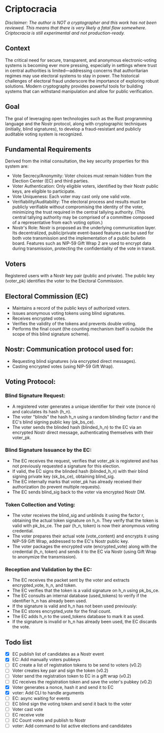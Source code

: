 # Criptocracia

*Disclaimer: The author is NOT a cryptographer and this work has not been reviewed. This means that there is very likely a fatal flaw somewhere. Criptocracia is still experimental and not production-ready.*

## Context
The critical need for secure, transparent, and anonymous electronic‑voting systems is becoming ever more pressing, especially in settings where trust in central authorities is limited—addressing concerns that authoritarian regimes may use electoral systems to stay in power. The historical challenges of electoral fraud underscore the importance of exploring robust solutions. Modern cryptography provides powerful tools for building systems that can withstand manipulation and allow for public verification.

## Goal
The goal of leveraging open technologies such as the Rust programming language and the Nostr protocol, along with cryptographic techniques (initially, blind signatures), to develop a fraud-resistant and publicly auditable voting system is recognized.

## Fundamental Requirements
Derived from the initial consultation, the key security properties for this system are:
- Vote Secrecy/Anonymity: Voter choices must remain hidden from the Election Center (EC) and third parties.
- Voter Authentication: Only eligible voters, identified by their Nostr public keys, are eligible to participate.
- Vote Uniqueness: Each voter may cast only one valid vote.
- Verifiability/Auditability: The electoral process and results must be publicly verifiable without compromising the identity of the voter, minimizing the trust required in the central tallying authority. (This central tallying authority may be comprised of a committee composed of a representative from each voting option.)
- Nostr's Role: Nostr is proposed as the underlying communication layer. Its decentralized, public/private event-based features can be used for both vote transmission and the implementation of a public bulletin board. Features such as NIP-59 Gift Wrap 2 are used to encrypt data during transmission, protecting the confidentiality of the vote in transit.

## Voters
Registered users with a Nostr key pair (public and private). The public key (voter_pk) identifies the voter to the Electoral Commission.

## Electoral Commission (EC)
- Maintains a record of the public keys of authorized voters.
- Issues anonymous voting tokens using blind signatures.
- Receives encrypted votes.
- Verifies the validity of the tokens and prevents double voting.
- Performs the final count (the counting mechanism itself is outside the scope of this blind signature scheme).

## Nostr: Communication protocol used for:
- Requesting blind signatures (via encrypted direct messages).
- Casting encrypted votes (using NIP-59 Gift Wrap).

## Voting Protocol:
### Blind Signature Request:
- A registered voter generates a unique identifier for their vote (nonce n) and calculates its hash (h_n).
- The voter "blinds" the hash h_n using a random blinding factor r and the EC's blind signing public key (pk_bs_ce).
- The voter sends the blinded hash (blinded_h_n) to the EC via an encrypted Nostr direct message, authenticating themselves with their voter_pk.

### Blind Signature Issuance by the EC:
- The EC receives the request, verifies that voter_pk is registered and has not previously requested a signature for this election.
- If valid, the EC signs the blinded hash (blinded_h_n) with their blind signing private key (sk_bs_ce), obtaining blind_sig.
- The EC internally marks that voter_pk has already received their authorization (to prevent multiple requests).
- The EC sends blind_sig back to the voter via encrypted Nostr DM.
### Token Collection and Voting:
- The voter receives the blind_sig and unblinds it using the factor r, obtaining the actual token signature on h_n. They verify that the token is valid with pk_bs_ce. The pair (h_n, token) is now their anonymous voting credential.
- The voter prepares their actual vote (vote_content) and encrypts it using NIP-59 Gift Wrap, addressed to the EC's Nostr public key.
- The voter packages the encrypted vote (encrypted_vote) along with the credential (h_n, token) and sends it to the EC via Nostr (using Gift Wrap to anonymize the transmission).
### Reception and Validation by the EC:
- The EC receives the packet sent by the voter and extracts encrypted_vote, h_n, and token.
- The EC verifies that the token is a valid signature on h_n using pk_bs_ce.
- The EC consults an internal database (used_tokens) to verify if the identifier h_n has already been used.
- If the signature is valid and h_n has not been used previously:
- The EC stores encrypted_vote for the final count.
- The EC adds h_n to the used_tokens database to mark it as used.
- If the signature is invalid or h_n has already been used, the EC discards the vote.

## Todo list
- [x] EC publish list of candidates as a Nostr event
- [x] EC: Add manually voters pubkeys
- [ ] EC create a list of registration tokens to be send to voters (v0.2)
- [ ] Voter creates key pair and sign the token (v0.2)
- [ ] Voter send the registration token to EC in a gift wrap (v0.2)
- [ ] EC receives the registration token and save the voter's pubkey (v0.2)
- [x] Voter generates a nonce, hash it and send it to EC
- [x] voter: Add CLI to handle arguments
- [ ] EC: async waiting for events
- [ ] EC blind sign the voting token and send it back to the voter
- [ ] Voter cast vote
- [ ] EC receive vote
- [ ] EC Count votes and publish to Nostr
- [ ] voter: Add command to list active elections and candidates
